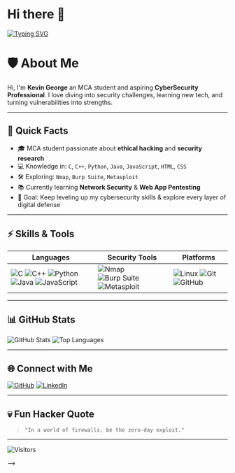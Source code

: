 # Hi there 👋

[![Typing SVG](https://readme-typing-svg.herokuapp.com?color=00FF00&lines=Welcome+to+my+GitHub+lab;Cybersecurity+is+my+playground;Breaking+ethically%2C+building+securely)](https://git.io/typing-svg)

# 🛡️ About Me
Hi, I'm **Kevin George** an MCA student and aspiring **CyberSecurity Professional**. 
I love diving into security challenges, learning new tech, and turning vulnerabilities into strengths.

---

## 📌 Quick Facts
- 🎓 MCA student passionate about **ethical hacking** and **security research**
- 💻 Knowledge in: `C`, `C++`, `Python`, `Java`, `JavaScript`, `HTML`, `CSS`
- 🛠 Exploring: `Nmap`, `Burp Suite`, `Metasploit`
- 📚 Currently learning **Network Security** & **Web App Pentesting**
- 🎯 Goal: Keep leveling up my cybersecurity skills & explore every layer of digital defense

---

## ⚡ Skills & Tools

| Languages | Security Tools | Platforms |
|-----------|---------------|-----------|
| ![C](https://img.shields.io/badge/-C-000?logo=c&logoColor=white) ![C++](https://img.shields.io/badge/-C++-000?logo=c%2B%2B&logoColor=white) ![Python](https://img.shields.io/badge/-Python-000?logo=python) ![Java](https://img.shields.io/badge/-Java-000?logo=java) ![JavaScript](https://img.shields.io/badge/-JavaScript-000?logo=javascript) | ![Nmap](https://img.shields.io/badge/-Nmap-2C2D72?logo=probot) ![Burp Suite](https://img.shields.io/badge/-Burp%20Suite-FF6F00?logo=burpsuite) ![Metasploit](https://img.shields.io/badge/-Metasploit-000?logo=probot) | ![Linux](https://img.shields.io/badge/-Linux-000?logo=linux) ![Git](https://img.shields.io/badge/-Git-000?logo=git) ![GitHub](https://img.shields.io/badge/-GitHub-000?logo=github) |

---

## 📊 GitHub Stats
![GitHub Stats](https://github-readme-stats.vercel.app/api?username=Kevingeorge619&show_icons=true&theme=chartreuse-dark)
![Top Languages](https://github-readme-stats.vercel.app/api/top-langs/?username=Kevingeorge619&layout=compact&theme=chartreuse-dark)

---

## 🌐 Connect with Me
[![GitHub](https://img.shields.io/badge/-GitHub-181717?logo=github)](https://github.com/Kevingeorge619)
[![LinkedIn](https://img.shields.io/badge/-LinkedIn-0077B5?logo=linkedin)](https://www.linkedin.com/in/kevin-george-90b73b255/)



---

## 💀 Fun Hacker Quote
> `"In a world of firewalls, be the zero-day exploit."`

---

<!-- Visitor Counter -->
![Visitors](https://visitor-badge.laobi.icu/badge?page_id=Kevingeorge619.Kevingeorge619)


-->
